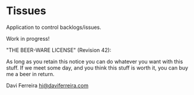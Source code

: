 # Tissues

Application to control backlogs/issues.

Work in progress!

"THE BEER-WARE LICENSE" (Revision 42):

As long as you retain this notice you can do whatever you want with this stuff. If we meet some day, and you think this stuff is worth it, you can buy me a beer in return.

Davi Ferreira <hi@daviferreira.com>